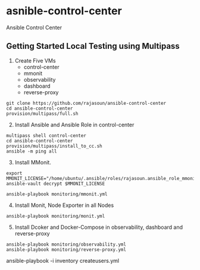 # asnible-control-center
Ansible Control Center

## Getting Started Local Testing using Multipass

1. Create Five VMs 
    * control-center
    * mmonit
    * observability
    * dashboard
    * reverse-proxy

```
git clone https://github.com/rajasoun/ansible-control-center
cd ansible-control-center
provision/multipass/full.sh
```

2. Install Ansible and Ansible Role in control-center 

```
multipass shell control-center
cd ansible-control-center
provision/multipass/install_to_cc.sh
ansible -m ping all
```

3. Install MMonit. 
```
export MMONIT_LICENSE="/home/ubuntu/.ansible/roles/rajasoun.ansible_role_mmonit/files/license.yml"
ansible-vault decrypt $MMONIT_LICENSE

ansible-playbook monitoring/mmonit.yml
```

4. Install Monit, Node Exporter in all Nodes 
```
ansible-playbook monitoring/monit.yml
```

5. Install Dcoker and Docker-Compose in observability, dashboard and reverse-proxy

```
ansible-playbook monitoring/observability.yml
ansible-playbook monitoring/reverse-proxy.yml
```


ansible-playbook -i inventory createusers.yml